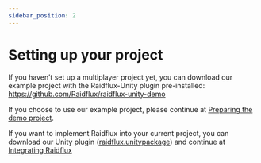 ```yaml
---
sidebar_position: 2
---
```


# Setting up your project


If you haven’t set up a multiplayer project yet, you can download our example project with the Raidflux-Unity plugin pre-installed:
https://github.com/Raidflux/raidflux-unity-demo

If you choose to use our example project, please continue at [Preparing the demo project](demo/prepare-demo).

If you want to implement Raidflux into your current project, you can download our Unity plugin ([raidflux.unitypackage](https://drive.google.com/file/d/1LL7jPhPj3YCJxCeinv2I_uUItZyqelDF/view?usp=sharing)) and continue at [Integrating Raidflux](integrate/integrate-raidflux)
